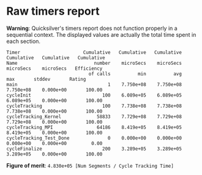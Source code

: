 # Raw timers report

**Warning**: Quicksilver's timers report does not function properly in a sequential context.
The displayed values are actually the total time spent in each section.

```
Timer                       Cumulative   Cumulative   Cumulative   Cumulative   Cumulative   Cumulative
Name                            number    microSecs    microSecs    microSecs    microSecs   Efficiency
                              of calls          min          avg          max       stddev       Rating
main                                 1    7.750e+08    7.750e+08    7.750e+08    0.000e+00       100.00
cycleInit                          100    6.089e+05    6.089e+05    6.089e+05    0.000e+00       100.00
cycleTracking                      100    7.738e+08    7.738e+08    7.738e+08    0.000e+00       100.00
cycleTracking_Kernel             58833    7.729e+08    7.729e+08    7.729e+08    0.000e+00       100.00
cycleTracking_MPI                64186    8.419e+05    8.419e+05    8.419e+05    0.000e+00       100.00
cycleTracking_Test_Done              0    0.000e+00    0.000e+00    0.000e+00    0.000e+00         0.00
cycleFinalize                      200    3.289e+05    3.289e+05    3.289e+05    0.000e+00       100.00
```

**Figure of merit**: `4.830e+05 [Num Segments / Cycle Tracking Time]`
